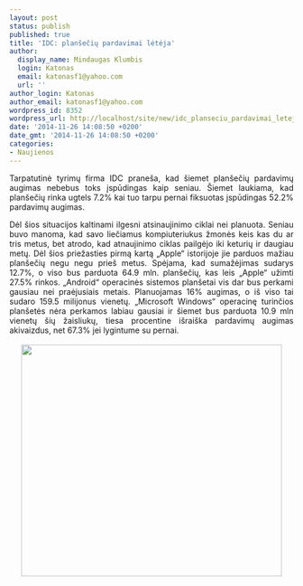 ```yaml
---
layout: post
status: publish
published: true
title: 'IDC: planšečių pardavimai lėtėja'
author:
  display_name: Mindaugas Klumbis
  login: Katonas
  email: katonasf1@yahoo.com
  url: ''
author_login: Katonas
author_email: katonasf1@yahoo.com
wordpress_id: 8352
wordpress_url: http://localhost/site/new/idc_planseciu_pardavimai_leteja/
date: '2014-11-26 14:08:50 +0200'
date_gmt: '2014-11-26 14:08:50 +0200'
categories:
- Naujienos
---
```

<p style="text-align: justify;">
	Tarpatutinė tyrimų firma IDC prane&scaron;a, kad &scaron;iemet plan&scaron;ečių pardavimų augimas nebebus toks įspūdingas kaip seniau. &Scaron;iemet laukiama, kad plan&scaron;ečių rinka ugtels 7.2% kai tuo tarpu pernai fiksuotas įspūdingas 52.2% pardavimų augimas.</p>
<div style="text-align: justify;">
	Dėl &scaron;ios situacijos kaltinami ilgesni atsinaujinimo ciklai nei planuota. Seniau buvo manoma, kad savo liečiamus kompiuteriukus žmonės keis kas du ar tris metus, bet atrodo, kad atnaujinimo ciklas pailgėjo iki keturių ir daugiau metų. Dėl &scaron;ios priežasties pirmą kartą &bdquo;Apple&ldquo; istorijoje jie parduos mažiau plan&scaron;ečių negu negu prie&scaron; metus. Spėjama, kad sumažėjimas sudarys 12.7%, o viso bus parduota 64.9 mln. plan&scaron;ečių, kas leis &bdquo;Apple&ldquo; užimti 27.5% rinkos. &bdquo;Android&ldquo; operacinės sistemos plan&scaron;etai vis dar bus perkami gausiau nei praėjusiais metais. Planuojamas 16% augimas, o i&scaron; viso tai sudaro 159.5 milijonus vienetų. &bdquo;Microsoft Windows&ldquo; operacinę turinčios plan&scaron;etės nėra perkamos labiau gausiai ir &scaron;iemet bus parduota 10.9 mln vienetų &scaron;ių žaisliukų, tiesa procentine i&scaron;rai&scaron;ka pardavimų augimas akivaizdus, net 67.3% jei lygintume su pernai. &nbsp;</div>
<div style="text-align: justify;">
	&nbsp;</div>
<div style="text-align: center;">
	<img alt="" src="http://technews.lt/userfiles/idc-2014-tablets.png" style="width: 462px; height: 410px;" /></div>
